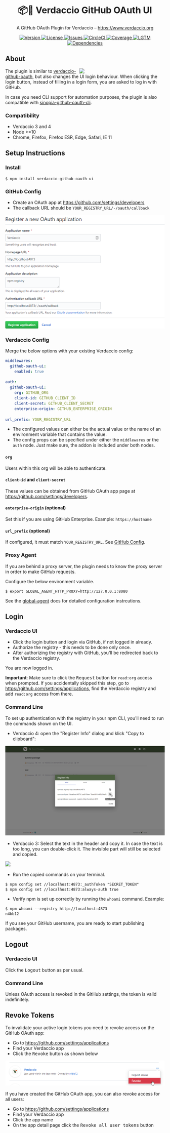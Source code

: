 <h1 align="center">
  📦🔐 Verdaccio GitHub OAuth UI
</h1>

<p align="center">
  A GitHub OAuth Plugin for Verdaccio – <a href="https://www.verdaccio.org">https://www.verdaccio.org</a>
</p>

<p align="center">
  <a href="https://www.npmjs.com/package/verdaccio-github-oauth-ui">
    <img alt="Version" src="https://flat.badgen.net/npm/v/verdaccio-github-oauth-ui?icon=npm">
  </a>
  <a href="https://raw.githubusercontent.com/n4bb12/verdaccio-github-oauth-ui/master/LICENSE">
    <img alt="License" src="https://flat.badgen.net/github/license/n4bb12/verdaccio-github-oauth-ui?icon=github">
  </a>
  <a href="https://github.com/n4bb12/verdaccio-github-oauth-ui/issues/new/choose">
    <img alt="Issues" src="https://flat.badgen.net/badge/github/create issue/pink?icon=github">
  </a>
  <a href="https://circleci.com/gh/n4bb12/workflows/verdaccio-github-oauth-ui">
    <img alt="CircleCI" src="https://flat.badgen.net/circleci/github/n4bb12/verdaccio-github-oauth-ui/master?icon=circleci">
  </a>
  <a href="https://codecov.io/github/n4bb12/verdaccio-github-oauth-ui">
    <img alt="Coverage" src="https://flat.badgen.net/codecov/c/github/n4bb12/verdaccio-github-oauth-ui?icon=codecov">
  </a>
  <a href="https://lgtm.com/projects/g/n4bb12/verdaccio-github-oauth-ui/alerts">
    <img alt="LGTM" src="https://flat.badgen.net/lgtm/alerts/g/n4bb12/verdaccio-github-oauth-ui?icon=lgtm">
  </a>
  <a href="https://david-dm.org/n4bb12/verdaccio-github-oauth-ui">
    <img alt="Dependencies" src="https://flat.badgen.net/david/dep/n4bb12/verdaccio-github-oauth-ui?icon=npm">
  </a>
</p>

## About

<img src="screenshots/authorize.png" align="right" width="270"/>

The plugin is similar to [verdaccio-github-oauth](https://github.com/aroundus-inc/verdaccio-github-oauth), but also changes the UI login behaviour. When clicking the login button, instead of filling in a login form, you are asked to log in with GitHub.

In case you need CLI support for automation purposes, the plugin is also compatible with [sinopia-github-oauth-cli](https://github.com/soundtrackyourbrand/sinopia-github-oauth-cli).

### Compatibility

- Verdaccio 3 and 4
- Node >=10
- Chrome, Firefox, Firefox ESR, Edge, Safari, IE 11

## Setup Instructions

### Install

```
$ npm install verdaccio-github-oauth-ui
```

### GitHub Config

- Create an OAuth app at https://github.com/settings/developers
- The callback URL should be `YOUR_REGISTRY_URL/-/oauth/callback`

![](screenshots/github-app.png)

### Verdaccio Config

Merge the below options with your existing Verdaccio config:

```yml
middlewares:
  github-oauth-ui:
    enabled: true

auth:
  github-oauth-ui:
    org: GITHUB_ORG
    client-id: GITHUB_CLIENT_ID
    client-secret: GITHUB_CLIENT_SECRET
    enterprise-origin: GITHUB_ENTERPRISE_ORIGIN

url_prefix: YOUR_REGISTRY_URL
```

- The configured values can either be the actual value or the name of an environment variable that contains the value.
- The config props can be specified under either the `middlewares` or the `auth` node. Just make sure, the addon is included under both nodes.

#### `org`

Users within this org will be able to authenticate.

#### `client-id` and `client-secret`

These values can be obtained from GitHub OAuth app page at https://github.com/settings/developers.

#### `enterprise-origin` (optional)

Set this if you are using GitHub Enterprise. Example: `https://hostname`

#### `url_prefix` (optional)

If configured, it must match `YOUR_REGISTRY_URL`. See [GitHub Config](#GitHub-Config).

### Proxy Agent

If you are behind a proxy server, the plugin needs to know the proxy server in order to make GitHub requests.

Configure the below environment variable.

```
$ export GLOBAL_AGENT_HTTP_PROXY=http://127.0.0.1:8080
```

See the [global-agent](https://github.com/gajus/global-agent#environment-variables) docs for detailed configuration instrcutions.

## Login

### Verdaccio UI

- Click the login button and login via GitHub, if not logged in already.
- Authorize the registry - this needs to be done only once.
- After authorizing the registry with GitHub, you'll be redirected back to the Verdaccio registry.

You are now logged in.

**Important**: Make sure to click the <kbd>Request</kbd> button for `read:org` access when prompted. If you accidentally skipped this step, go to https://github.com/settings/applications, find the Verdaccio registry and add `read:org` access from there.

### Command Line

To set up authentication with the registry in your npm CLI, you'll need to run the commands shown on the UI.

- Verdaccio 4: open the "Register Info" dialog and klick "Copy to clipboard":

![](screenshots/register-info.png)

- Verdaccio 3: Select the text in the header and copy it. In case the text is too long, you can double-click it. The invisible part will still be selected and copied.

![](screenshots/header.png)

- Run the copied commands on your terminal.

```
$ npm config set //localhost:4873:_authToken "SECRET_TOKEN"
$ npm config set //localhost:4873:always-auth true
```

- Verify npm is set up correctly by running the `whoami` command. Example:

```
$ npm whoami --registry http://localhost:4873
n4bb12
```

If you see your GitHub username, you are ready to start publishing packages.

## Logout

### Verdaccio UI

Click the <kbd>Logout</kbd> button as per usual.

### Command Line

Unless OAuth access is revoked in the GitHub settings, the token is valid indefinitely.

## Revoke Tokens

To invalidate your active login tokens you need to revoke access on the GitHub OAuth app:

- Go to https://github.com/settings/applications
- Find your Verdaccio app
- Click the <kbd>Revoke</kbd> button as shown below

![](screenshots/revoke.png)

If you have created the GitHub OAuth app, you can also revoke access for all users:

- Go to https://github.com/settings/applications
- Find your Verdaccio app
- Click the app name
- On the app detail page click the <kbd>Revoke all user tokens</kbd> button
